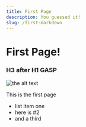 ```yaml
---
title: First Page
description: You guessed it!
slug: /first-markdown
---
```


# First Page!

### H3 after H1 GASP

![the alt text](../images/janko-ferlic-sundown-field.jpg)

This is the first page

- list item one
- here is #2
- and a third
